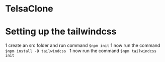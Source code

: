 # TelsaClone
# Setting up the tailwindcss
1 create an src folder and run command ``` $npm init ```
1 now run the command ```$npm install -D tailwindcss ```
1 now run the command ```$npm tailwindcss init```
